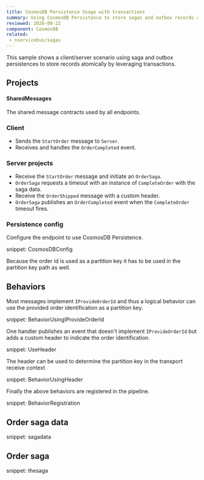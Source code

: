 ```yaml
---
title: CosmosDB Persistence Usage with transactions
summary: Using CosmosDB Persistence to store sagas and outbox records atomically
reviewed: 2020-09-22
component: CosmosDB
related:
 - nservicebus/sagas
---
```


This sample shows a client/server scenario using saga and outbox persistences to store records atomically by leveraging transactions.

## Projects

#### SharedMessages

The shared message contracts used by all endpoints.

### Client

 * Sends the `StartOrder` message to `Server`.
 * Receives and handles the `OrderCompleted` event.

### Server projects
 
 * Receive the `StartOrder` message and initiate an `OrderSaga`.
 * `OrderSaga` requests a timeout with an instance of `CompleteOrder` with the saga data.
 * Receive the `OrderShipped` message with a custom header.
 * `OrderSaga` publishes an `OrderCompleted` event when the `CompleteOrder` timeout fires.


### Persistence config

Configure the endpoint to use CosmosDB Persistence.

snippet: CosmosDBConfig

Because the order id is used as a partition key it has to be used in the partition key path as well.

## Behaviors

Most messages implement `IProvideOrderId` and thus a logical behavior can use the provided order identification as a partition key.

snippet: BehaviorUsingIProvideOrderId

One handler publishes an event that doesn't implement `IProvideOrderId` but adds a custom header to indicate the order identification.

snippet: UseHeader

The header can be used to determine the partition key in the transport receive context

snippet: BehaviorUsingHeader

Finally the above behaviors are registered in the pipeline.

snippet: BehaviorRegistration

## Order saga data

snippet: sagadata

## Order saga

snippet: thesaga